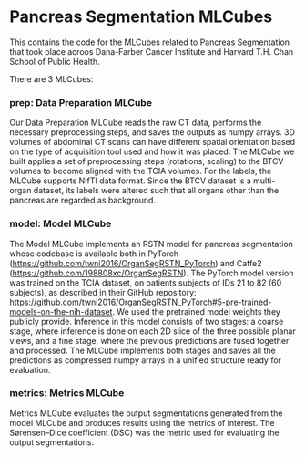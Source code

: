 # Pancreas Segmentation MLCubes

This contains the code for the MLCubes related to Pancreas Segmentation that took place acroos Dana-Farber Cancer Institute and Harvard T.H. Chan School of Public Health.

There are 3 MLCubes:

### prep: Data Preparation MLCube
Our Data Preparation MLCube reads the raw CT data, performs the necessary preprocessing steps, and saves the outputs as numpy arrays. 3D volumes of abdominal CT scans can have different spatial orientation based on the type of acquisition tool used and how it was placed. The MLCube we built applies a set of preprocessing steps (rotations, scaling) to the BTCV volumes to become aligned with the TCIA volumes. For the labels, the MLCube supports NIfTI data format. Since the BTCV dataset is a multi-organ dataset, its labels were altered such that all organs other than the pancreas are regarded as background.

### model: Model MLCube

The Model MLCube implements an RSTN model for pancreas segmentation whose codebase is available both in PyTorch (https://github.com/twni2016/OrganSegRSTN_PyTorch) and Caffe2 (https://github.com/198808xc/OrganSegRSTN). The PyTorch model version was trained on the TCIA dataset, on patients subjects of IDs 21 to 82 (60 subjects), as described in their GitHub repository: https://github.com/twni2016/OrganSegRSTN_PyTorch#5-pre-trained-models-on-the-nih-dataset. We used the pretrained model weights they publicly provide. Inference in this model consists of two stages: a coarse stage, where inference is done on each 2D slice of the three possible planar views, and a fine stage, where the previous predictions are fused together and processed. The MLCube implements both stages and saves all the predictions as compressed numpy arrays in a unified structure ready for evaluation.

### metrics: Metrics MLCube
Metrics MLCube evaluates the output segmentations generated from the model MLCube and produces results using the metrics of interest. The Sørensen–Dice coefficient (DSC) was the metric used for evaluating the output segmentations.
